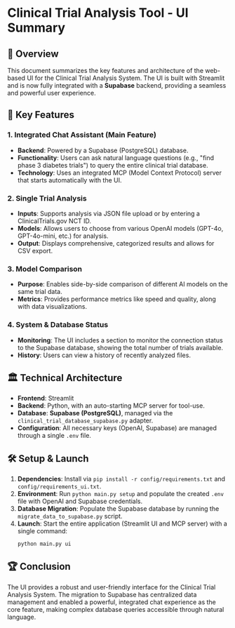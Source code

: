 # Clinical Trial Analysis Tool - UI Summary

## 🎯 Overview

This document summarizes the key features and architecture of the web-based UI for the Clinical Trial Analysis System. The UI is built with Streamlit and is now fully integrated with a **Supabase** backend, providing a seamless and powerful user experience.

## 🚀 Key Features

### 1. **Integrated Chat Assistant (Main Feature)**
-   **Backend**: Powered by a Supabase (PostgreSQL) database.
-   **Functionality**: Users can ask natural language questions (e.g., "find phase 3 diabetes trials") to query the entire clinical trial database.
-   **Technology**: Uses an integrated MCP (Model Context Protocol) server that starts automatically with the UI.

### 2. **Single Trial Analysis**
-   **Inputs**: Supports analysis via JSON file upload or by entering a ClinicalTrials.gov NCT ID.
-   **Models**: Allows users to choose from various OpenAI models (GPT-4o, GPT-4o-mini, etc.) for analysis.
-   **Output**: Displays comprehensive, categorized results and allows for CSV export.

### 3. **Model Comparison**
-   **Purpose**: Enables side-by-side comparison of different AI models on the same trial data.
-   **Metrics**: Provides performance metrics like speed and quality, along with data visualizations.

### 4. **System & Database Status**
-   **Monitoring**: The UI includes a section to monitor the connection status to the Supabase database, showing the total number of trials available.
-   **History**: Users can view a history of recently analyzed files.

## 🏛️ Technical Architecture

-   **Frontend**: Streamlit
-   **Backend**: Python, with an auto-starting MCP server for tool-use.
-   **Database**: **Supabase (PostgreSQL)**, managed via the `clinical_trial_database_supabase.py` adapter.
-   **Configuration**: All necessary keys (OpenAI, Supabase) are managed through a single `.env` file.

## 🛠️ Setup & Launch

1.  **Dependencies**: Install via `pip install -r config/requirements.txt` and `config/requirements_ui.txt`.
2.  **Environment**: Run `python main.py setup` and populate the created `.env` file with OpenAI and Supabase credentials.
3.  **Database Migration**: Populate the Supabase database by running the `migrate_data_to_supabase.py` script.
4.  **Launch**: Start the entire application (Streamlit UI and MCP server) with a single command:
    ```bash
    python main.py ui
    ```

## 🏆 Conclusion

The UI provides a robust and user-friendly interface for the Clinical Trial Analysis System. The migration to Supabase has centralized data management and enabled a powerful, integrated chat experience as the core feature, making complex database queries accessible through natural language. 
